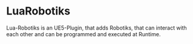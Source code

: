 # LuaRobotiks
Lua-Robotiks is an UE5-Plugin, that adds Robotiks, that can interact with each other and can be programmed and executed at Runtime.
